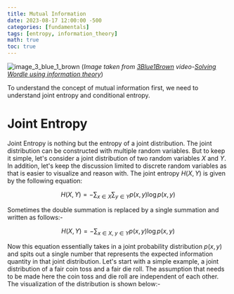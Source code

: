```yaml
---
title: Mutual Information
date: 2023-08-17 12:00:00 -500
categories: [fundamentals]
tags: [entropy, information_theory]
math: true
toc: true
---
```


![image_3_blue_1_brown](https://i.ibb.co/vwVcyC8/chrome-b-WRWGz5-VBh.png)
 (*Image taken from [3Blue1Brown](https://www.youtube.com/@3blue1brown) video-[Solving Wordle using information theory](https://youtu.be/v68zYyaEmEA?t=708)*)

To understand the concept of mutual information first, we need to understand joint entropy and conditional entropy.

# Joint Entropy

Joint Entropy is nothing but the entropy of a joint distribution. The joint distribution can be constructed with multiple random variables. But to keep it simple, let's consider a joint distribution of two random variables $X$ and $Y$. In addition, let's keep the discussion limited to discrete random variables as that is easier to visualize and reason with. The joint entropy $H(X,Y)$ is given by the following equation:

$$
H(X, Y) = -\sum_{x \in X} \sum_{y \in Y} p(x, y) \log p(x, y)
$$

Sometimes the double summation is replaced by a single summation and written as follows:-

$$
H(X, Y) = -\sum_{x \in X, \ y \in Y} p(x, y) \log p(x, y)
$$

Now this equation essentially takes in a joint probability distribution $p(x,y)$ and spits out a single number that represents the expected information quantity in that joint distribution. Let's start with a simple example, a joint distribution of a fair coin toss and a fair die roll. The assumption that needs to be made here the coin toss and die roll are independent of each other. The visualization of the distribution is shown below:-

